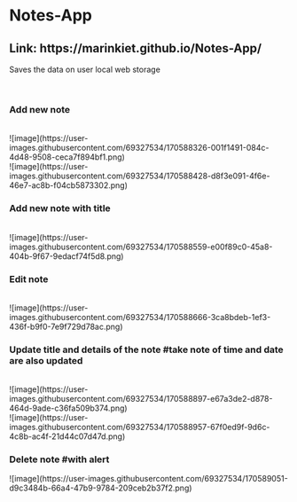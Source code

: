 # Notes-App
<h2>Link: https://marinkiet.github.io/Notes-App/</h2>
<p>Saves the data on user local web storage</p>
<br>
<h3>Add new note </h3>
<br>
![image](https://user-images.githubusercontent.com/69327534/170588326-001f1491-084c-4d48-9508-ceca7f894bf1.png)
<br>
![image](https://user-images.githubusercontent.com/69327534/170588428-d8f3e091-4f6e-46e7-ac8b-f04cb5873302.png)
<br>
<h3>Add new note with title</h3>
<br>
![image](https://user-images.githubusercontent.com/69327534/170588559-e00f89c0-45a8-404b-9f67-9edacf74f5d8.png)
<br>
<h3>Edit note</h3>
<br>
  ![image](https://user-images.githubusercontent.com/69327534/170588666-3ca8bdeb-1ef3-436f-b9f0-7e9f729d78ac.png)
<br>
  <h3>Update title and details of the note #take note of time and date are also updated</h3>
  <br>
  ![image](https://user-images.githubusercontent.com/69327534/170588897-e67a3de2-d878-464d-9ade-c36fa509b374.png)
<br>
  ![image](https://user-images.githubusercontent.com/69327534/170588957-67f0ed9f-9d6c-4c8b-ac4f-21d44c07d47d.png)
<br>
  <h3>Delete note #with alert</h3>
  ![image](https://user-images.githubusercontent.com/69327534/170589051-d9c3484b-66a4-47b9-9784-209ceb2b37f2.png)

